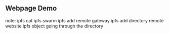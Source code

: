 ##  Webpage Demo

note:
        ipfs cat
        ipfs swarm
        ipfs add
        remote gateway
        ipfs add directory
        remote website
        ipfs object going through the directory